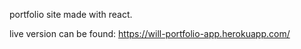 portfolio site made with react.

live version can be found: https://will-portfolio-app.herokuapp.com/
